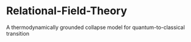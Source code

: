 # Relational-Field-Theory
A thermodynamically grounded collapse model for quantum-to-classical transition
